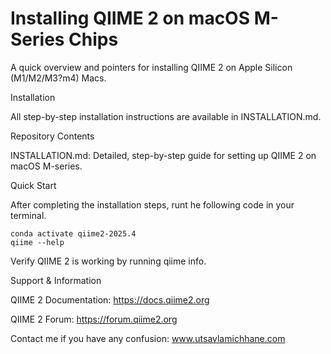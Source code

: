 # Installing QIIME 2 on macOS M-Series Chips

A quick overview and pointers for installing QIIME 2 on Apple Silicon (M1/M2/M3?m4) Macs.

Installation

All step-by-step installation instructions are available in INSTALLATION.md.

Repository Contents

INSTALLATION.md: Detailed, step-by-step guide for setting up QIIME 2 on macOS M-series.



Quick Start

After completing the installation steps, runt he following code in your terminal.

```
conda activate qiime2-2025.4
qiime --help
```
Verify QIIME 2 is working by running qiime info.

Support & Information

QIIME 2 Documentation: https://docs.qiime2.org

QIIME 2 Forum: https://forum.qiime2.org



Contact me if you have any confusion: www.utsavlamichhane.com
